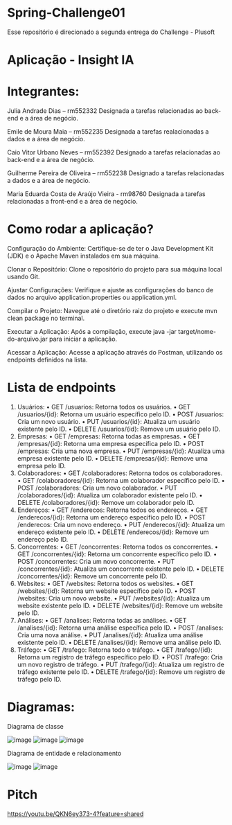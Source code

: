 # Spring-Challenge01
Esse repositório é direcionado a segunda entrega do Challenge - Plusoft 

# Aplicação - Insight IA

# Integrantes:

Julia Andrade Dias – rm552332
Designada a tarefas relacionadas ao back-end e a área de negócio.

Emile de Moura Maia – rm552235
Designada a tarefas realacionadas a dados e a área de negócio.

Caio Vitor Urbano Neves – rm552392
Designado a tarefas relacionadas ao back-end e a área de negócio.

Guilherme Pereira de Oliveira – rm552238
Designado a tarefas relacionadas a dados e a área de negócio.

Maria Eduarda Costa de Araújo Vieira - rm98760
Designada a tarefas relacionadas a front-end e a área de negócio.

# Como rodar a aplicação?

Configuração do Ambiente:
Certifique-se de ter o Java Development Kit (JDK) e o Apache Maven instalados em sua máquina.

Clonar o Repositório:
Clone o repositório do projeto para sua máquina local usando Git.

Ajustar Configurações:
Verifique e ajuste as configurações do banco de dados no arquivo application.properties ou application.yml.

Compilar o Projeto:
Navegue até o diretório raiz do projeto e execute mvn clean package no terminal.

Executar a Aplicação:
Após a compilação, execute java -jar target/nome-do-arquivo.jar para iniciar a aplicação.

Acessar a Aplicação:
Acesse a aplicação através do Postman, utilizando os endpoints definidos na lista.

# Lista de endpoints

1.	Usuários:
•	GET /usuarios: Retorna todos os usuários.
•	GET /usuarios/{id}: Retorna um usuário específico pelo ID.
•	POST /usuarios: Cria um novo usuário.
•	PUT /usuarios/{id}: Atualiza um usuário existente pelo ID.
•	DELETE /usuarios/{id}: Remove um usuário pelo ID.
2.	Empresas:
•	GET /empresas: Retorna todas as empresas.
•	GET /empresas/{id}: Retorna uma empresa específica pelo ID.
•	POST /empresas: Cria uma nova empresa.
•	PUT /empresas/{id}: Atualiza uma empresa existente pelo ID.
•	DELETE /empresas/{id}: Remove uma empresa pelo ID.
3.	Colaboradores:
•	GET /colaboradores: Retorna todos os colaboradores.
•	GET /colaboradores/{id}: Retorna um colaborador específico pelo ID.
•	POST /colaboradores: Cria um novo colaborador.
•	PUT /colaboradores/{id}: Atualiza um colaborador existente pelo ID.
•	DELETE /colaboradores/{id}: Remove um colaborador pelo ID.
4.	Endereços:
•	GET /enderecos: Retorna todos os endereços.
•	GET /enderecos/{id}: Retorna um endereço específico pelo ID.
•	POST /enderecos: Cria um novo endereço.
•	PUT /enderecos/{id}: Atualiza um endereço existente pelo ID.
•	DELETE /enderecos/{id}: Remove um endereço pelo ID.
5.	Concorrentes:
•	GET /concorrentes: Retorna todos os concorrentes.
•	GET /concorrentes/{id}: Retorna um concorrente específico pelo ID.
•	POST /concorrentes: Cria um novo concorrente.
•	PUT /concorrentes/{id}: Atualiza um concorrente existente pelo ID.
•	DELETE /concorrentes/{id}: Remove um concorrente pelo ID.
6.	Websites:
•	GET /websites: Retorna todos os websites.
•	GET /websites/{id}: Retorna um website específico pelo ID.
•	POST /websites: Cria um novo website.
•	PUT /websites/{id}: Atualiza um website existente pelo ID.
•	DELETE /websites/{id}: Remove um website pelo ID.
7.	Análises:
•	GET /analises: Retorna todas as análises.
•	GET /analises/{id}: Retorna uma análise específica pelo ID.
•	POST /analises: Cria uma nova análise.
•	PUT /analises/{id}: Atualiza uma análise existente pelo ID.
•	DELETE /analises/{id}: Remove uma análise pelo ID.
8.	Tráfego:
•	GET /trafego: Retorna todo o tráfego.
•	GET /trafego/{id}: Retorna um registro de tráfego específico pelo ID.
•	POST /trafego: Cria um novo registro de tráfego.
•	PUT /trafego/{id}: Atualiza um registro de tráfego existente pelo ID.
•	DELETE /trafego/{id}: Remove um registro de tráfego pelo ID.

# Diagramas:

Diagrama de classe

![image](https://github.com/Jujuad/Challenge_Plusoft-Sprint2/assets/72460406/b5ddcbde-d700-45e2-90f6-2b7e199e912e)
![image](https://github.com/Jujuad/Challenge_Plusoft-Sprint2/assets/72460406/ea02aa15-2455-4057-89f2-49bf8a843c03)
![image](https://github.com/Jujuad/Challenge_Plusoft-Sprint2/assets/72460406/1ce80331-9c8d-447a-a659-0e5ed6ffb197)

Diagrama de entidade e relacionamento

![image](https://github.com/Jujuad/Challenge_Plusoft-Sprint2/assets/72460406/bf625326-72ea-4051-a7fb-4347aaf93cab)
![image](https://github.com/Jujuad/Challenge_Plusoft-Sprint2/assets/72460406/67873770-2f3a-48bc-9882-4fa2306396f7)

# Pitch
https://youtu.be/QKN6ey373-4?feature=shared

